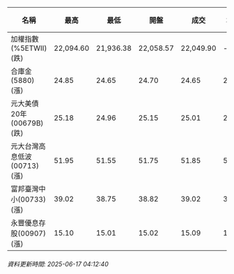 | 名稱 | 最高 | 最低 | 開盤 | 成交 | 均價 | 成交金額(億) | 昨收 | 漲跌幅 | 漲跌 | 總量 | 昨量 | 振幅 |
| -------- | -------- | -------- | -------- |-------- | -------- | -------- |-------- |-------- |-------- | -------- | -------- |-------- |
|加權指數(%5ETWII) (跌)|22,094.60|21,936.38|22,058.57|22,049.90|-|2,893.63|22,072.95|0.10%|23.05|5,409,994|0|0.72%|
|合庫金(5880) (漲)|24.85|24.65|24.70|24.65|24.74|2.75|24.60|0.20%|0.05|11,125|11,567|0.81%|
|元大美債20年(00679B) (跌)|25.18|24.96|25.15|25.01|25.06|14.91|25.50|1.92%|0.49|59,499|81,319|0.86%|
|元大台灣高息低波(00713) (漲)|51.95|51.55|51.75|51.85|51.77|5.08|51.75|0.19%|0.10|9,815|11,941|0.77%|
|富邦臺灣中小(00733) (漲)|39.02|38.75|38.82|39.02|38.92|0.360|39.00|0.05%|0.02|925|843|0.69%|
|永豐優息存股(00907) (漲)|15.10|15.01|15.02|15.09|15.07|0.311|15.05|0.27%|0.04|2,061|3,558|0.60%|
###### 資料更新時間: 2025-06-17 04:12:40